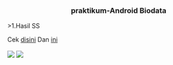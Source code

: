 <h3 align=center>praktikum-Android Biodata</h3>
<p>>1.Hasil SS</p>
Cek <a href="https://github.com/r3nyah/praktikum-AndroidBiodata/blob/master/Assets/Screenshot_20220124_110233.png">disini</a>
Dan <a href="https://github.com/r3nyah/praktikum-AndroidBiodata/blob/master/Assets/Screenshot_20220124_110050.png">ini</a>
  <br>
  <br>
  <img src="https://github.com/r3nyah/praktikum-AndroidBiodata/blob/master/Assets/Screenshot_20220124_110050.png">
  <img src="https://github.com/r3nyah/praktikum-AndroidBiodata/blob/master/Assets/Screenshot_20220124_110233.png">
